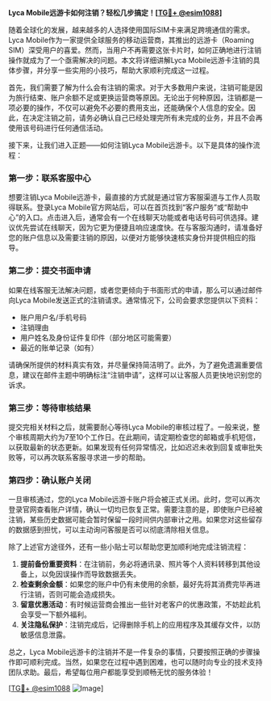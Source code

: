 **Lyca Mobile远游卡如何注销？轻松几步搞定！[[TG💪+ @esim1088](https://t.me/s/esim1088)]**

随着全球化的发展，越来越多的人选择使用国际SIM卡来满足跨境通信的需求。Lyca Mobile作为一家提供全球服务的移动运营商，其推出的远游卡（Roaming SIM）深受用户的喜爱。然而，当用户不再需要这张卡片时，如何正确地进行注销操作就成为了一个亟需解决的问题。本文将详细讲解Lyca Mobile远游卡注销的具体步骤，并分享一些实用的小技巧，帮助大家顺利完成这一过程。

首先，我们需要了解为什么会有注销的需求。对于大多数用户来说，注销可能是因为旅行结束、账户余额不足或更换运营商等原因。无论出于何种原因，注销都是一项必要的操作，不仅可以避免不必要的费用支出，还能确保个人信息的安全。因此，在决定注销之前，请务必确认自己已经处理完所有未完成的业务，并且不会再使用该号码进行任何通信活动。

接下来，让我们进入正题——如何注销Lyca Mobile远游卡。以下是具体的操作流程：

### 第一步：联系客服中心

想要注销Lyca Mobile远游卡，最直接的方式就是通过官方客服渠道与工作人员取得联系。登录Lyca Mobile官方网站后，可以在首页找到“客户服务”或“帮助中心”的入口。点击进入后，通常会有一个在线聊天功能或者电话号码可供选择。建议优先尝试在线聊天，因为它更为便捷且响应速度快。在与客服沟通时，请准备好您的账户信息以及需要注销的原因，以便对方能够快速核实身份并提供相应的指导。

### 第二步：提交书面申请

如果在线客服无法解决问题，或者您更倾向于书面形式的申请，那么可以通过邮件向Lyca Mobile发送正式的注销请求。通常情况下，公司会要求您提供以下资料：
- 账户用户名/手机号码
- 注销理由
- 用户姓名及身份证件复印件（部分地区可能需要）
- 最近的账单记录（如有）

请确保所提供的材料真实有效，并尽量保持简洁明了。此外，为了避免遗漏重要信息，建议在邮件主题中明确标注“注销申请”，这样可以让客服人员更快地识别您的诉求。

### 第三步：等待审核结果

提交完相关材料之后，就需要耐心等待Lyca Mobile的审核过程了。一般来说，整个审核周期大约为7至10个工作日。在此期间，请定期检查您的邮箱或手机短信，以获取最新的状态更新。如果发现有任何异常情况，比如迟迟未收到回复或审批失败等，可以再次联系客服寻求进一步的帮助。

### 第四步：确认账户关闭

一旦审核通过，您的Lyca Mobile远游卡账户将会被正式关闭。此时，您可以再次登录官网查看账户详情，确认一切均已恢复正常。需要注意的是，即使账户已经被注销，某些历史数据可能会暂时保留一段时间供内部审计之用。如果您对这些留存的数据感到担忧，可以主动询问客服是否可以彻底清除相关信息。

除了上述官方途径外，还有一些小贴士可以帮助您更加顺利地完成注销流程：

1. **提前备份重要资料**：在注销前，务必将通讯录、照片等个人资料转移到其他设备上，以免因误操作而导致数据丢失。
2. **检查剩余金额**：如果您的账户中仍有未使用的余额，最好先将其消费完毕再进行注销，否则可能会造成损失。
3. **留意优惠活动**：有时候运营商会推出一些针对老客户的优惠政策，不妨趁此机会享受一下额外福利。
4. **关注隐私保护**：注销完成后，记得删除手机上的应用程序及其缓存文件，以防敏感信息泄露。

总之，Lyca Mobile远游卡的注销并不是一件复杂的事情，只要按照正确的步骤操作即可顺利完成。当然，如果您在过程中遇到困难，也可以随时向专业的技术支持团队求助。最后，希望每位用户都能享受到顺畅无忧的服务体验！

[[TG💪+ @esim1088](https://t.me/s/esim1088) ![Image](https://i.postimg.cc/4NQfJmqS/Snipaste-2025-05-13-00-14-12.png)]